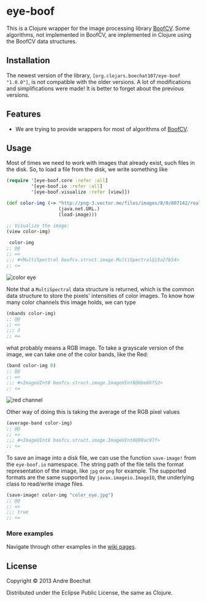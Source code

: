 # eye-boof

This is a Clojure wrapper for the image processing library [BoofCV](http://boofcv.org/).
Some algorithms, not implemented in BoofCV, are implemented in Clojure using the
BoofCV data structures.

## Installation

The newest version of the library, `[org.clojars.boechat107/eye-boof "1.0.0"]`, is
not compatible with the older versions. A lot of modifications and simplifications
were made! It is better to forget about the previous versions.

## Features

* We are trying to provide wrappers for most of algorithms of 
[BoofCV](http://boofcv.org/index.php?title=Manual).

## Usage

Most of times we need to work with images that already exist, such files in the
disk. So, to load a file from the disk, we write something like

```clojure
(require '[eye-boof.core :refer :all]
         '[eye-boof.io :refer :all]
         '[eye-boof.visualize :refer [view]])

(def color-img (-> "http://png-3.vector.me/files/images/8/0/807142/realistic_vector_eye_thumb.jpg"
                   (java.net.URL.)
                   (load-image)))

;; Visualize the image:
(view color-img)
 
 color-img
;; @@
;; =>
;;; #<MultiSpectral boofcv.struct.image.MultiSpectral@15a27b54>
;; <=
```
![color eye](http://png-3.vector.me/files/images/8/0/807142/realistic_vector_eye_thumb.jpg)

Note that a `MultiSpectral` data structure is returned, which is the common data structure
to store the pixels' intensities of color images. To know how many color channels this
image holds, we can type

```clojure
(nbands color-img)
;; @@
;; =>
;;; 3
;; <=
```

what probably means a RGB image. To take a grayscale version of the image, we can take one of the color bands, like the Red:

```clojure
(band color-img 0)
;; @@
;; =>
;;; #<ImageUInt8 boofcv.struct.image.ImageUInt8@6be86f52>
;; <=
```

![red channel](http://i58.tinypic.com/slgrdj.png)

Other way of doing this is taking the average of the RGB pixel values

```clojure
(average-band color-img)
;; @@
;; =>
;;; #<ImageUInt8 boofcv.struct.image.ImageUInt8@80ac97f>
;; <=
```

To save an image into a disk file, we can use the function `save-image!`
from the `eye-boof.io` namespace. The string path of the file tells the format
representation of the image, like `jpg` or `png` for example. The supported
formats are the same supported by `javax.imageio.ImageIO`, the underlying class
to read/write image files.

```clojure
(save-image! color-img "color_eye.jpg")
;; @@
;; =>
;;; true
;; <=
```

### More examples

Navigate through other examples in the [wiki pages](https://github.com/boechat107/eye-boof/wiki).

## License

Copyright © 2013 Andre Boechat

Distributed under the Eclipse Public License, the same as Clojure.
